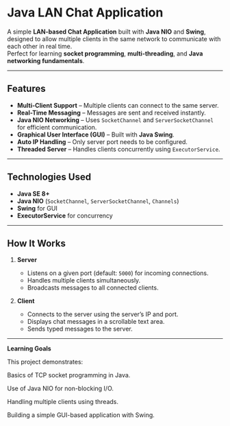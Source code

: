 # Java LAN Chat Application

A simple **LAN-based Chat Application** built with **Java NIO** and **Swing**, designed to allow multiple clients in the same network to communicate with each other in real time.  
Perfect for learning **socket programming**, **multi-threading**, and **Java networking fundamentals**.

---

## Features

- **Multi-Client Support** – Multiple clients can connect to the same server.
- **Real-Time Messaging** – Messages are sent and received instantly.
- **Java NIO Networking** – Uses `SocketChannel` and `ServerSocketChannel` for efficient communication.
- **Graphical User Interface (GUI)** – Built with **Java Swing**.
- **Auto IP Handling** – Only server port needs to be configured.
- **Threaded Server** – Handles clients concurrently using `ExecutorService`.

---

## Technologies Used

- **Java SE 8+**
- **Java NIO** (`SocketChannel`, `ServerSocketChannel`, `Channels`)
- **Swing** for GUI
- **ExecutorService** for concurrency

---

## How It Works

1. **Server**  
   - Listens on a given port (default: `5000`) for incoming connections.
   - Handles multiple clients simultaneously.
   - Broadcasts messages to all connected clients.

2. **Client**  
   - Connects to the server using the server’s IP and port.
   - Displays chat messages in a scrollable text area.
   - Sends typed messages to the server.

---


**Learning Goals**

This project demonstrates:

Basics of TCP socket programming in Java.

Use of Java NIO for non-blocking I/O.

Handling multiple clients using threads.

Building a simple GUI-based application with Swing.



